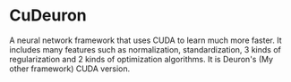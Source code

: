 # CuDeuron
A neural network framework that uses CUDA to learn much more faster. It includes many features such as normalization, standardization, 3 kinds of regularization and 2 kinds of optimization algorithms. It is Deuron's (My other framework) CUDA version.
